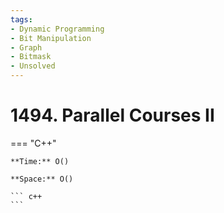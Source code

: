 ```yaml
---
tags:
- Dynamic Programming
- Bit Manipulation
- Graph
- Bitmask
- Unsolved
---
```



# 1494. Parallel Courses II

=== "C++"

    **Time:** O()

    **Space:** O()

    ``` c++
    ```